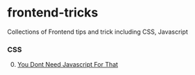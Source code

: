 # frontend-tricks
Collections of Frontend tips and trick including CSS, Javascript

### CSS
0. [You Dont Need Javascript For That](https://robots.thoughtbot.com/you-don-t-need-javascript-for-that)
